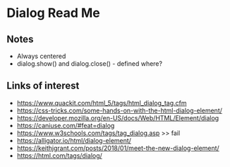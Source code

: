 # Dialog Read Me


## Notes

* Always centered
* dialog.show() and dialog.close() - defined where?

## Links of interest

* https://www.quackit.com/html_5/tags/html_dialog_tag.cfm
* https://css-tricks.com/some-hands-on-with-the-html-dialog-element/
* https://developer.mozilla.org/en-US/docs/Web/HTML/Element/dialog
* https://caniuse.com/#feat=dialog
* https://www.w3schools.com/tags/tag_dialog.asp >> fail
* https://alligator.io/html/dialog-element/
* https://keithjgrant.com/posts/2018/01/meet-the-new-dialog-element/
* https://html.com/tags/dialog/